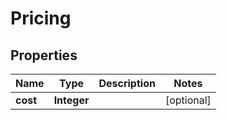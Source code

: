 

# Pricing

## Properties

Name | Type | Description | Notes
------------ | ------------- | ------------- | -------------
**cost** | **Integer** |  |  [optional]




